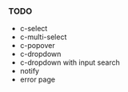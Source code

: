 ### TODO

- c-select
- c-multi-select
- c-popover
- c-dropdown
- c-dropdown with input search
- notify
- error page
